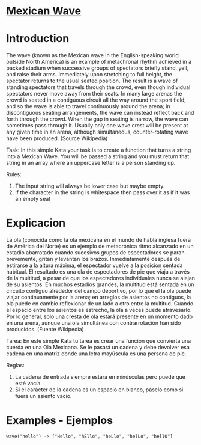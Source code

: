 # [Mexican Wave](https://www.codewars.com/kata/58f5c63f1e26ecda7e000029)

# Introduction
The wave (known as the Mexican wave in the English-speaking world outside North America) is an example of metachronal rhythm achieved in a packed stadium when successive groups of spectators briefly stand, yell, and raise their arms. Immediately upon stretching to full height, the spectator returns to the usual seated position. The result is a wave of standing spectators that travels through the crowd, even though individual spectators never move away from their seats. In many large arenas the crowd is seated in a contiguous circuit all the way around the sport field, and so the wave is able to travel continuously around the arena; in discontiguous seating arrangements, the wave can instead reflect back and forth through the crowd. When the gap in seating is narrow, the wave can sometimes pass through it. Usually only one wave crest will be present at any given time in an arena, although simultaneous, counter-rotating wave have been produced. (Source Wikipedia)

Task:
In this simple Kata your task is to create a function that turns a string into a Mexican Wave. You will be passed a
string and you must return that string in an array where an uppercase letter is a person standing up.

Rules:
1.  The input string will always be lower case but maybe empty.
2.  If the character in the string is whitespace then pass over it as if it was an empty seat

# Explicacion
La ola (conocida como la ola mexicana en el mundo de habla inglesa fuera de América del Norte) es un ejemplo de
metacrónica ritmo alcanzado en un estadio abarrotado cuando sucesivos grupos de espectadores se paran brevemente,
gritan y levantan los brazos. Inmediatamente después de estirarse a la altura máxima, el espectador vuelve a la
posición sentada habitual. El resultado es una ola de espectadores de pie que viaja a través de la multitud, a pesar de que los espectadores individuales nunca se alejan de su asientos. En muchos estadios grandes, la multitud está sentada en un circuito contiguo alrededor del campo deportivo, por lo que el la ola puede viajar continuamente por la arena; en arreglos de asientos no contiguos, la ola puede en cambio reflexionar de un lado a otro entre la multitud. Cuando el espacio entre los asientos es estrecho, la ola a veces puede atravesarlo. Por lo general, solo una cresta de ola estará presente en un momento dado en una arena, aunque una ola simultánea con contrarrotación han sido producidos. (Fuente Wikipedia)

Tarea:
En este simple Kata tu tarea es crear una función que convierta una cuerda en una Ola Mexicana. Se le pasará un
cadena y debe devolver esa cadena en una matriz donde una letra mayúscula es una persona de pie.

Reglas:
1. La cadena de entrada siempre estará en minúsculas pero puede que esté vacía.
2. Si el carácter de la cadena es un espacio en blanco, páselo como si fuera un asiento vacío.

# Examples - Ejemplos
`wave("hello") -> ["Hello", "hEllo", "heLlo", "helLo", "hellO"]`
